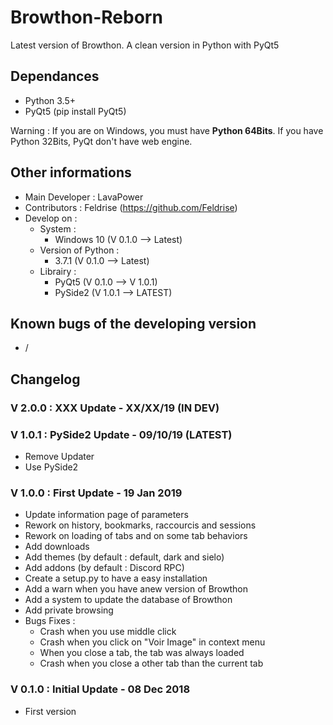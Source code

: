 # Browthon-Reborn

Latest version of Browthon. A clean version in Python with PyQt5

## Dependances

- Python 3.5+
- PyQt5 (pip install PyQt5)

Warning : If you are on Windows, you must have **Python 64Bits**. If you have Python 32Bits, PyQt don't have web engine.

## Other informations

- Main Developer : LavaPower
- Contributors : Feldrise (https://github.com/Feldrise)
- Develop on :
  - System :
    - Windows 10 (V 0.1.0 --> Latest)
  - Version of Python :
    - 3.7.1 (V 0.1.0 --> Latest)
  - Librairy :
    - PyQt5 (V 0.1.0 --> V 1.0.1)
    - PySide2 (V 1.0.1 --> LATEST)

## Known bugs of the developing version

- /

## Changelog

### V 2.0.0 : XXX Update - XX/XX/19 (IN DEV)

### V 1.0.1 : PySide2 Update - 09/10/19 (LATEST)

- Remove Updater
- Use PySide2

### V 1.0.0 : First Update - 19 Jan 2019

- Update information page of parameters
- Rework on history, bookmarks, raccourcis and sessions
- Rework on loading of tabs and on some tab behaviors
- Add downloads
- Add themes (by default : default, dark and sielo)
- Add addons (by default : Discord RPC)
- Create a setup.py to have a easy installation
- Add a warn when you have  anew version of Browthon
- Add a system to update the database of Browthon
- Add private browsing
- Bugs Fixes : 
  - Crash when you use middle click
  - Crash when you click on "Voir Image" in context menu
  - When you close a tab, the tab was always loaded
  - Crash when you close a other tab than the current tab
  

### V 0.1.0 : Initial Update - 08 Dec 2018

- First version